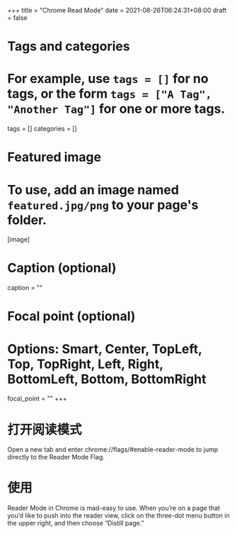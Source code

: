 +++
title = "Chrome Read Mode"
date = 2021-08-26T06:24:31+08:00
draft = false

# Tags and categories
# For example, use `tags = []` for no tags, or the form `tags = ["A Tag", "Another Tag"]` for one or more tags.
tags = []
categories = []

# Featured image
# To use, add an image named `featured.jpg/png` to your page's folder. 
[image]
  # Caption (optional)
  caption = ""

  # Focal point (optional)
  # Options: Smart, Center, TopLeft, Top, TopRight, Left, Right, BottomLeft, Bottom, BottomRight
  focal_point = ""
+++


#  打开阅读模式

Open a new tab and enter chrome://flags/#enable-reader-mode to jump directly to the Reader Mode Flag.


#  使用


Reader Mode in Chrome is mad-easy to use. When you’re on a page that you’d like to push into the reader view, click on the three-dot menu button in the upper right, and then choose “Distill page.”